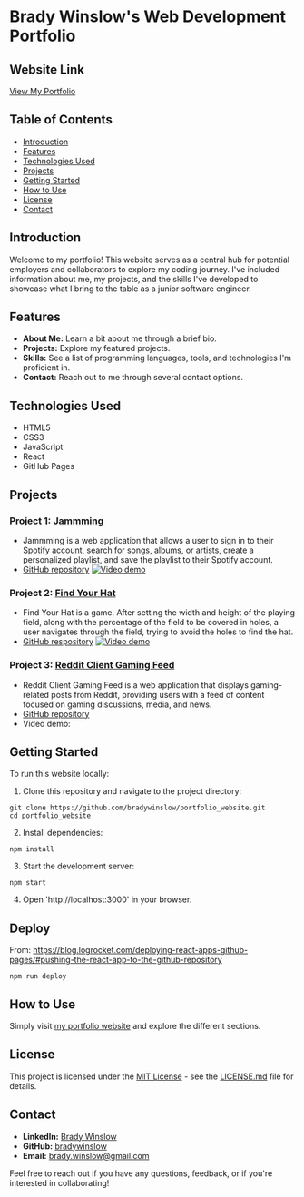 # Brady Winslow's Web Development Portfolio

## Website Link
[View My Portfolio](https://bradywinslow.com)

## Table of Contents
- [Introduction](#introduction)
- [Features](#features)
- [Technologies Used](#technologies-used)
- [Projects](#projects)
- [Getting Started](#getting-started)
- [How to Use](#how-to-use)
- [License](#license)
- [Contact](#contact)

## Introduction
Welcome to my portfolio! This website serves as a central hub for potential employers and collaborators to explore my coding journey. I've included information about me, my projects, and the skills I've developed to showcase what I bring to the table as a junior software engineer.

## Features
- **About Me:** Learn a bit about me through a brief bio.
- **Projects:** Explore my featured projects.
- **Skills:** See a list of programming languages, tools, and technologies I'm proficient in.
- **Contact:** Reach out to me through several contact options.

## Technologies Used
- HTML5
- CSS3
- JavaScript
- React
- GitHub Pages

## Projects
### Project 1: [Jammming](https://jammming-playlist-builder.netlify.app)
- Jammming is a web application that allows a user to sign in to their Spotify account, search for songs, albums, or artists, create a personalized playlist, and save the playlist to their Spotify account.
- [GitHub repository](https://github.com/bradywinslow/jammming)
[![Video demo](https://img.youtube.com/vi/WSdDwcX9JZQ/0.jpg)](https://www.youtube.com/watch?v=WSdDwcX9JZQ)

### Project 2: [Find Your Hat](https://findyourhat.netlify.app/)
- Find Your Hat is a game. After setting the width and height of the playing field, along with the percentage of the field to be covered in holes, a user navigates through the field, trying to avoid the holes to find the hat.
- [GitHub respository](https://github.com/bradywinslow/findYourHat)
[![Video demo](https://img.youtube.com/vi/YCnOO_iZ2fw/0.jpg)](https://www.youtube.com/watch?v=YCnOO_iZ2fw)

### Project 3: [Reddit Client Gaming Feed](https://reddit-client-gaming-feed.vercel.app/)
- Reddit Client Gaming Feed is a web application that displays gaming-related posts from Reddit, providing users with a feed of content focused on gaming discussions, media, and news.
- [GitHub repository](https://github.com/bradywinslow/reddit-client)
- Video demo:

## Getting Started
To run this website locally:

1. Clone this repository and navigate to the project directory:

```
git clone https://github.com/bradywinslow/portfolio_website.git
cd portfolio_website
```

2. Install dependencies:

```
npm install
```

3. Start the development server:

```
npm start
```

4. Open 'http://localhost:3000' in your browser.

## Deploy
From: https://blog.logrocket.com/deploying-react-apps-github-pages/#pushing-the-react-app-to-the-github-repository
```
npm run deploy
```

## How to Use
Simply visit [my portfolio website](https://bradywinslow.com) and explore the different sections.

## License
This project is licensed under the [MIT License](LICENSE.md) - see the [LICENSE.md](LICENSE.md) file for details.

## Contact
- **LinkedIn:** [Brady Winslow](https://www.linkedin.com/in/bradywinslow/)
- **GitHub:** [bradywinslow](https://github.com/bradywinslow)
- **Email:** brady.winslow@gmail.com

Feel free to reach out if you have any questions, feedback, or if you're interested in collaborating!
